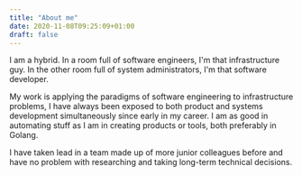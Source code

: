 ```yaml
---
title: "About me"
date: 2020-11-08T09:25:09+01:00
draft: false
---
```


I am a hybrid. In a room full of software engineers, I'm that infrastructure guy. In the other room full of system administrators, I'm that software developer.

My work is applying the paradigms of software engineering to infrastructure problems, I have always been exposed to both product and systems development simultaneously since early in my career. I am as good in automating stuff as I am in creating products or tools, both preferably in Golang.

I have taken lead in a team made up of more junior colleagues before and have no problem with researching and taking long-term technical decisions.
